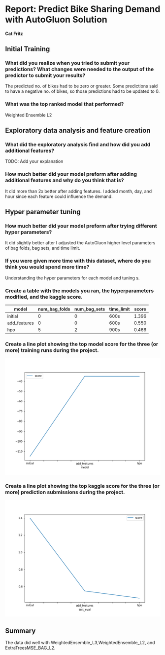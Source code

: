 # Report: Predict Bike Sharing Demand with AutoGluon Solution
#### Cat Fritz

## Initial Training
### What did you realize when you tried to submit your predictions? What changes were needed to the output of the predictor to submit your results?
The predicted no. of bikes had to be zero or greater. Some predictions said to have a negative no. of bikes, so those predictions had to be updated to 0.

### What was the top ranked model that performed?
Weighted Ensemble L2

## Exploratory data analysis and feature creation
### What did the exploratory analysis find and how did you add additional features?
TODO: Add your explanation

### How much better did your model preform after adding additional features and why do you think that is?
It did more than 2x better after adding features. I added month, day, and hour since each feature could influence the demand. 

## Hyper parameter tuning
### How much better did your model preform after trying different hyper parameters?
It did slightly better after I adjusted the AutoGluon higher level parameters of bag folds, bag sets, and time limit.

### If you were given more time with this dataset, where do you think you would spend more time?
Understanding the hyper parameters for each model and tuning s.

### Create a table with the models you ran, the hyperparameters modified, and the kaggle score.
|model|num_bag_folds|num_bag_sets|time_limit|score|
|--|--|--|--|--|
|initial|0|0|600s|1.396
|add_features|0|0|600s|0.550
|hpo|5|2|900s|0.466

### Create a line plot showing the top model score for the three (or more) training runs during the project.

![model_train_score.png](img/model_train_score.png)

### Create a line plot showing the top kaggle score for the three (or more) prediction submissions during the project.

![model_test_score.png](img/model_test_score.png)

## Summary
The data did well with WeightedEnsemble_L3,WeightedEnsemble_L2, and ExtraTreesMSE_BAG_L2.
